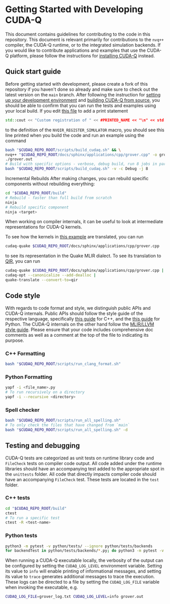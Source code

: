 # Getting Started with Developing CUDA-Q

This document contains guidelines for contributing to the code in this
repository. This document is relevant primarily for contributions to the `nvq++`
compiler, the CUDA-Q runtime, or to the integrated simulation backends. If you
would like to contribute applications and examples that use the CUDA-Q platform,
please follow the instructions for [installing CUDA-Q][official_install]
instead.

[official_install]: https://nvidia.github.io/cuda-quantum/latest/using/quick_start.html#install-cuda-q

## Quick start guide

Before getting started with development, please create a fork of this repository
if you haven't done so already and make sure to check out the latest version on
the `main` branch. After following the instruction for [setting up your
development environment](./Dev_Setup.md) and [building CUDA-Q from
source](Building.md), you should be able to confirm that you can run the tests
and examples using your local build. If you edit [this
file](./runtime/nvqir/CircuitSimulator.h) to add a print statement

```c++
std::cout << "Custom registration of " << #PRINTED_NAME << "\n" << std::endl;
```

to the definition of the `NVQIR_REGISTER_SIMULATOR` macro, you should see this
line printed when you build the code and run an example using the command

```bash
bash "$CUDAQ_REPO_ROOT/scripts/build_cudaq.sh" && \
nvq++ "$CUDAQ_REPO_ROOT/docs/sphinx/applications/cpp/grover.cpp" -o grover.out && \
./grover.out
# Build with specific options - verbose, debug build, run 8 jobs in parallel
bash "$CUDAQ_REPO_ROOT/scripts/build_cudaq.sh" -v -c Debug -j 8
```

Incremental Rebuilds
After making changes, you can rebuild specific components without rebuilding everything:

```bash
cd "$CUDAQ_REPO_ROOT/build"
# Rebuild - faster than full build from scratch
ninja
# Rebuild specific component
ninja <target>
```

When working on compiler internals, it can be useful to look at intermediate
representations for CUDA-Q kernels.

To see how the kernels in [this
example](./docs/sphinx/applications/cpp/grover.cpp) are translated, you
can run

```bash
cudaq-quake $CUDAQ_REPO_ROOT/docs/sphinx/applications/cpp/grover.cpp
```

to see its representation in the Quake MLIR dialect. To see its translation to
[QIR](https://www.qir-alliance.org/), you can run

```bash
cudaq-quake $CUDAQ_REPO_ROOT/docs/sphinx/applications/cpp/grover.cpp |
cudaq-opt --canonicalize --add-dealloc |
quake-translate --convert-to=qir
```

## Code style

With regards to code format and style, we distinguish public APIs and CUDA-Q
internals. Public APIs should follow the style guide of the respective language,
specifically [this guide][cpp_style] for C++, and the [this guide][python_style]
for Python. The CUDA-Q internals on the other hand follow the [MLIR/LLVM style
guide][llvm_style]. Please ensure that your code includes comprehensive doc
comments as well as a comment at the top of the file to indicating its purpose.

[python_style]: https://google.github.io/styleguide/pyguide.html
[cpp_style]: https://www.gnu.org/prep/standards/standards.html
[llvm_style]: https://llvm.org/docs/CodingStandards.html

### C++ Formatting

```bash
bash "$CUDAQ_REPO_ROOT/scripts/run_clang_format.sh"
```

### Python Formatting

```bash
yapf -i <file_name>.py
# To run recursively on a directory
yapf -i --recursive <directory>
```

### Spell checker

```bash
bash "$CUDAQ_REPO_ROOT/scripts/run_all_spelling.sh"
# To only check the files that have changed from `main`
bash "$CUDAQ_REPO_ROOT/scripts/run_all_spelling.sh" -d
```

## Testing and debugging

CUDA-Q tests are categorized as unit tests on runtime library code and
`FileCheck` tests on compiler code output. All code added under the runtime
libraries should have an accompanying test added to the appropriate spot in the
`unittests` folder. All code that directly impacts compiler code should have an
accompanying `FileCheck` test. These tests are located in the `test` folder.

### C++ tests

```bash
cd "$CUDAQ_REPO_ROOT/build"
ctest
# To run a specific test
ctest -R <test-name>
```

### Python tests

```bash
python3 -m pytest -v python/tests/ --ignore python/tests/backends
for backendTest in python/tests/backends/*.py; do python3 -m pytest -v $backendTest; done
```

When running a CUDA-Q executable locally, the verbosity of the output can be
configured by setting the `CUDAQ_LOG_LEVEL` environment variable. Setting its
value to `info` will enable printing of informational messages, and setting its
value to `trace` generates additional messages to trace the execution. These
logs can be directed to a file by setting the `CUDAQ_LOG_FILE` variable when
invoking the executable, e.g.

```bash
CUDAQ_LOG_FILE=grover_log.txt CUDAQ_LOG_LEVEL=info grover.out
```
